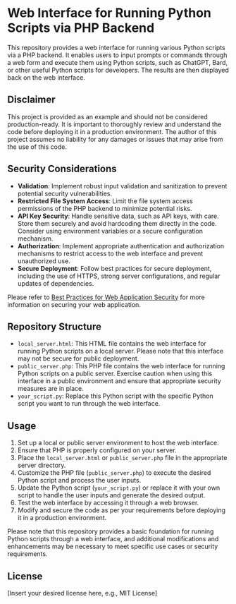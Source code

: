 # Web Interface for Running Python Scripts via PHP Backend

This repository provides a web interface for running various Python scripts via a PHP backend. It enables users to input prompts or commands through a web form and execute them using Python scripts, such as ChatGPT, Bard, or other useful Python scripts for developers. The results are then displayed back on the web interface.

## Disclaimer

This project is provided as an example and should not be considered production-ready. It is important to thoroughly review and understand the code before deploying it in a production environment. The author of this project assumes no liability for any damages or issues that may arise from the use of this code.

## Security Considerations

- **Validation**: Implement robust input validation and sanitization to prevent potential security vulnerabilities.
- **Restricted File System Access**: Limit the file system access permissions of the PHP backend to minimize potential risks.
- **API Key Security**: Handle sensitive data, such as API keys, with care. Store them securely and avoid hardcoding them directly in the code. Consider using environment variables or a secure configuration mechanism.
- **Authorization**: Implement appropriate authentication and authorization mechanisms to restrict access to the web interface and prevent unauthorized use.
- **Secure Deployment**: Follow best practices for secure deployment, including the use of HTTPS, strong server configurations, and regular updates of dependencies.

Please refer to [Best Practices for Web Application Security](your_best_practices_link) for more information on securing your web application.

## Repository Structure

- `local_server.html`: This HTML file contains the web interface for running Python scripts on a local server. Please note that this interface may not be secure for public deployment.
- `public_server.php`: This PHP file contains the web interface for running Python scripts on a public server. Exercise caution when using this interface in a public environment and ensure that appropriate security measures are in place.
- `your_script.py`: Replace this Python script with the specific Python script you want to run through the web interface.

## Usage

1. Set up a local or public server environment to host the web interface.
2. Ensure that PHP is properly configured on your server.
3. Place the `local_server.html` or `public_server.php` file in the appropriate server directory.
4. Customize the PHP file (`public_server.php`) to execute the desired Python script and process the user inputs.
5. Update the Python script (`your_script.py`) or replace it with your own script to handle the user inputs and generate the desired output.
6. Test the web interface by accessing it through a web browser.
7. Modify and secure the code as per your requirements before deploying it in a production environment.

Please note that this repository provides a basic foundation for running Python scripts through a web interface, and additional modifications and enhancements may be necessary to meet specific use cases or security requirements.

## License

[Insert your desired license here, e.g., MIT License]
